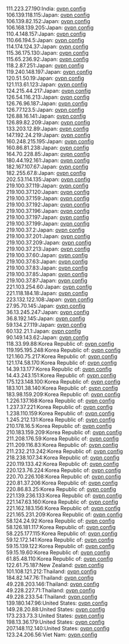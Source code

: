 111.223.27.190:India: [ovpn config](vpn/111_223_27_190.ovpn)  
106.139.118.115:Japan: [ovpn config](vpn/106_139_118_115.ovpn)  
106.139.82.152:Japan: [ovpn config](vpn/106_139_82_152.ovpn)  
106.168.139.205:Japan: [ovpn config](vpn/106_168_139_205.ovpn)  
110.4.148.157:Japan: [ovpn config](vpn/110_4_148_157.ovpn)  
110.66.194.5:Japan: [ovpn config](vpn/110_66_194_5.ovpn)  
114.174.124.37:Japan: [ovpn config](vpn/114_174_124_37.ovpn)  
115.36.175.130:Japan: [ovpn config](vpn/115_36_175_130.ovpn)  
115.65.236.92:Japan: [ovpn config](vpn/115_65_236_92.ovpn)  
118.2.87.251:Japan: [ovpn config](vpn/118_2_87_251.ovpn)  
119.240.148.197:Japan: [ovpn config](vpn/119_240_148_197.ovpn)  
120.51.50.19:Japan: [ovpn config](vpn/120_51_50_19.ovpn)  
121.113.61.123:Japan: [ovpn config](vpn/121_113_61_123.ovpn)  
124.215.44.217:Japan: [ovpn config](vpn/124_215_44_217.ovpn)  
126.54.116.213:Japan: [ovpn config](vpn/126_54_116_213.ovpn)  
126.76.96.187:Japan: [ovpn config](vpn/126_76_96_187.ovpn)  
126.77.123.5:Japan: [ovpn config](vpn/126_77_123_5.ovpn)  
126.88.16.141:Japan: [ovpn config](vpn/126_88_16_141.ovpn)  
126.89.82.209:Japan: [ovpn config](vpn/126_89_82_209.ovpn)  
133.203.12.89:Japan: [ovpn config](vpn/133_203_12_89.ovpn)  
147.192.24.219:Japan: [ovpn config](vpn/147_192_24_219.ovpn)  
160.248.215.195:Japan: [ovpn config](vpn/160_248_215_195.ovpn)  
160.86.81.238:Japan: [ovpn config](vpn/160_86_81_238.ovpn)  
164.70.228.85:Japan: [ovpn config](vpn/164_70_228_85.ovpn)  
180.44.192.161:Japan: [ovpn config](vpn/180_44_192_161.ovpn)  
182.167.107.67:Japan: [ovpn config](vpn/182_167_107_67.ovpn)  
182.255.67.8:Japan: [ovpn config](vpn/182_255_67_8.ovpn)  
202.53.114.135:Japan: [ovpn config](vpn/202_53_114_135.ovpn)  
219.100.37.119:Japan: [ovpn config](vpn/219_100_37_119.ovpn)  
219.100.37.120:Japan: [ovpn config](vpn/219_100_37_120.ovpn)  
219.100.37.159:Japan: [ovpn config](vpn/219_100_37_159.ovpn)  
219.100.37.192:Japan: [ovpn config](vpn/219_100_37_192.ovpn)  
219.100.37.196:Japan: [ovpn config](vpn/219_100_37_196.ovpn)  
219.100.37.197:Japan: [ovpn config](vpn/219_100_37_197.ovpn)  
219.100.37.199:Japan: [ovpn config](vpn/219_100_37_199.ovpn)  
219.100.37.2:Japan: [ovpn config](vpn/219_100_37_2.ovpn)  
219.100.37.201:Japan: [ovpn config](vpn/219_100_37_201.ovpn)  
219.100.37.209:Japan: [ovpn config](vpn/219_100_37_209.ovpn)  
219.100.37.213:Japan: [ovpn config](vpn/219_100_37_213.ovpn)  
219.100.37.60:Japan: [ovpn config](vpn/219_100_37_60.ovpn)  
219.100.37.63:Japan: [ovpn config](vpn/219_100_37_63.ovpn)  
219.100.37.83:Japan: [ovpn config](vpn/219_100_37_83.ovpn)  
219.100.37.85:Japan: [ovpn config](vpn/219_100_37_85.ovpn)  
219.100.37.87:Japan: [ovpn config](vpn/219_100_37_87.ovpn)  
221.103.254.60:Japan: [ovpn config](vpn/221_103_254_60.ovpn)  
221.118.184.18:Japan: [ovpn config](vpn/221_118_184_18.ovpn)  
223.132.122.108:Japan: [ovpn config](vpn/223_132_122_108.ovpn)  
27.95.70.145:Japan: [ovpn config](vpn/27_95_70_145.ovpn)  
36.13.245.247:Japan: [ovpn config](vpn/36_13_245_247.ovpn)  
36.8.192.145:Japan: [ovpn config](vpn/36_8_192_145.ovpn)  
59.134.27.119:Japan: [ovpn config](vpn/59_134_27_119.ovpn)  
60.132.21.1:Japan: [ovpn config](vpn/60_132_21_1.ovpn)  
90.149.143.62:Japan: [ovpn config](vpn/90_149_143_62.ovpn)  
118.33.99.88:Korea Republic of: [ovpn config](vpn/118_33_99_88.ovpn)  
119.195.195.248:Korea Republic of: [ovpn config](vpn/119_195_195_248.ovpn)  
121.160.75.217:Korea Republic of: [ovpn config](vpn/121_160_75_217.ovpn)  
121.174.58.170:Korea Republic of: [ovpn config](vpn/121_174_58_170.ovpn)  
14.39.13.177:Korea Republic of: [ovpn config](vpn/14_39_13_177.ovpn)  
14.43.243.151:Korea Republic of: [ovpn config](vpn/14_43_243_151.ovpn)  
175.123.148.100:Korea Republic of: [ovpn config](vpn/175_123_148_100.ovpn)  
183.101.38.140:Korea Republic of: [ovpn config](vpn/183_101_38_140.ovpn)  
183.98.159.209:Korea Republic of: [ovpn config](vpn/183_98_159_209.ovpn)  
1.226.137.168:Korea Republic of: [ovpn config](vpn/1_226_137_168.ovpn)  
1.237.37.221:Korea Republic of: [ovpn config](vpn/1_237_37_221.ovpn)  
1.238.110.159:Korea Republic of: [ovpn config](vpn/1_238_110_159.ovpn)  
1.245.212.131:Korea Republic of: [ovpn config](vpn/1_245_212_131.ovpn)  
210.178.16.5:Korea Republic of: [ovpn config](vpn/210_178_16_5.ovpn)  
210.183.159.209:Korea Republic of: [ovpn config](vpn/210_183_159_209.ovpn)  
211.208.176.59:Korea Republic of: [ovpn config](vpn/211_208_176_59.ovpn)  
211.209.116.83:Korea Republic of: [ovpn config](vpn/211_209_116_83.ovpn)  
211.232.213.242:Korea Republic of: [ovpn config](vpn/211_232_213_242.ovpn)  
218.238.107.34:Korea Republic of: [ovpn config](vpn/218_238_107_34.ovpn)  
220.119.133.42:Korea Republic of: [ovpn config](vpn/220_119_133_42.ovpn)  
220.123.76.224:Korea Republic of: [ovpn config](vpn/220_123_76_224.ovpn)  
220.70.226.108:Korea Republic of: [ovpn config](vpn/220_70_226_108.ovpn)  
220.81.37.206:Korea Republic of: [ovpn config](vpn/220_81_37_206.ovpn)  
220.86.83.25:Korea Republic of: [ovpn config](vpn/220_86_83_25.ovpn)  
221.139.236.133:Korea Republic of: [ovpn config](vpn/221_139_236_133.ovpn)  
221.147.63.160:Korea Republic of: [ovpn config](vpn/221_147_63_160.ovpn)  
221.162.183.156:Korea Republic of: [ovpn config](vpn/221_162_183_156.ovpn)  
221.165.231.209:Korea Republic of: [ovpn config](vpn/221_165_231_209.ovpn)  
58.124.24.92:Korea Republic of: [ovpn config](vpn/58_124_24_92.ovpn)  
58.126.181.117:Korea Republic of: [ovpn config](vpn/58_126_181_117.ovpn)  
58.225.177.115:Korea Republic of: [ovpn config](vpn/58_225_177_115.ovpn)  
59.12.172.141:Korea Republic of: [ovpn config](vpn/59_12_172_141.ovpn)  
59.15.139.122:Korea Republic of: [ovpn config](vpn/59_15_139_122.ovpn)  
59.15.19.60:Korea Republic of: [ovpn config](vpn/59_15_19_60.ovpn)  
61.85.48.110:Korea Republic of: [ovpn config](vpn/61_85_48_110.ovpn)  
122.61.75.187:New Zealand: [ovpn config](vpn/122_61_75_187.ovpn)  
101.108.121.212:Thailand: [ovpn config](vpn/101_108_121_212.ovpn)  
184.82.147.76:Thailand: [ovpn config](vpn/184_82_147_76.ovpn)  
49.228.203.146:Thailand: [ovpn config](vpn/49_228_203_146.ovpn)  
49.228.227.71:Thailand: [ovpn config](vpn/49_228_227_71.ovpn)  
49.228.233.54:Thailand: [ovpn config](vpn/49_228_233_54.ovpn)  
139.180.147.96:United States: [ovpn config](vpn/139_180_147_96.ovpn)  
149.28.20.88:United States: [ovpn config](vpn/149_28_20_88.ovpn)  
173.233.73.3:United States: [ovpn config](vpn/173_233_73_3.ovpn)  
198.13.36.179:United States: [ovpn config](vpn/198_13_36_179.ovpn)  
207.148.112.140:United States: [ovpn config](vpn/207_148_112_140.ovpn)  
123.24.206.56:Viet Nam: [ovpn config](vpn/123_24_206_56.ovpn)  
